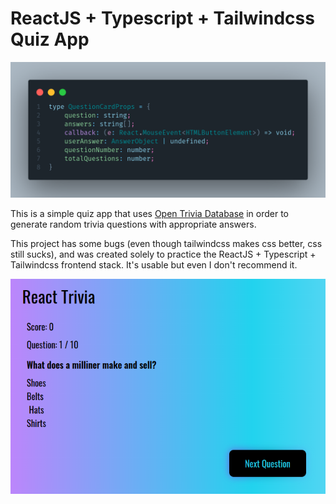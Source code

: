 # ReactJS + Typescript + Tailwindcss Quiz App

![code snippet](assets/img/codepic.png)

This is a simple quiz app that uses [Open Trivia Database](https://opentdb.com/) in order to generate random trivia questions with appropriate answers.

This project has some bugs (even though tailwindcss makes css better, css still sucks), and was created solely to practice the ReactJS + Typescript + Tailwindcss frontend stack. It's usable but even I don't recommend it.

![Website Screenshot](assets/img/website-ss.png)